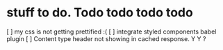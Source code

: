 # stuff to do. Todo todo todo todo

[ ] my css is not getting prettified :(
[ ] integrate styled components babel plugin 
[ ] Content type header not showing in cached response. Y Y ?
